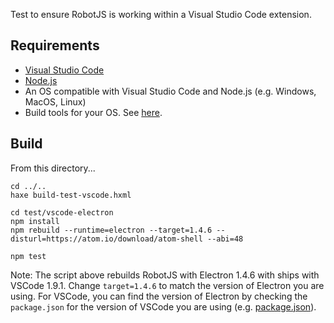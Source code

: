 
Test to ensure RobotJS is working within a Visual Studio Code extension.  

## Requirements
* [Visual Studio Code](https://code.visualstudio.com/)
* [Node.js](https://nodejs.org/en/download/)
* An OS compatible with Visual Studio Code and Node.js (e.g. Windows, MacOS, Linux)
* Build tools for your OS. See [here](http://robotjs.io/docs/building).

## Build
From this directory...
```
cd ../..
haxe build-test-vscode.hxml

cd test/vscode-electron
npm install
npm rebuild --runtime=electron --target=1.4.6 --disturl=https://atom.io/download/atom-shell --abi=48

npm test
```
Note: The script above rebuilds RobotJS with Electron 1.4.6 with ships with VSCode 1.9.1.  Change `target=1.4.6` to match the version of Electron you are using. 
For VSCode, you can find the version of Electron by checking the `package.json` for the version of VSCode you are using (e.g. [package.json](https://github.com/Microsoft/vscode/blob/master/package.json)).

